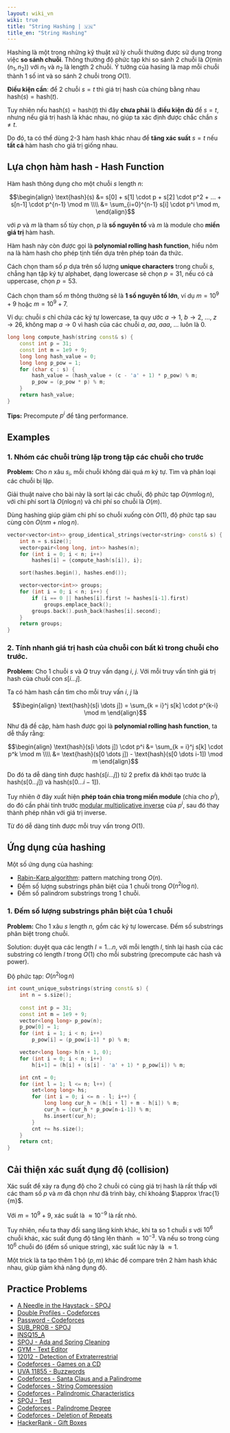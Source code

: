 ```yaml
---
layout: wiki_vn
wiki: true
title: "String Hashing | 🇻🇳"
title_en: "String Hashing"
---
```


Hashing là một trong những kỹ thuật xử lý chuỗi thường được sử dụng trong việc **so sánh chuỗi**. Thông thường độ phức tạp khi so sánh 2 chuỗi là $O(\min(n_1, n_2))$ với $n_1$ và $n_2$ là length 2 chuỗi. Ý tưởng của hasing là map mỗi chuỗi thành 1 số int và so sánh 2 chuỗi trong $O(1)$.

**Điều kiện cần**: để 2 chuỗi $s = t$ thì giá trị hash của chúng bằng nhau $\text{hash}(s) = \text{hash}(t)$.

Tuy nhiên nếu $\text{hash}(s) = \text{hash}(t)$ thì đây **chưa phải** là **điều kiện đủ** để $s = t$, nhưng nếu giá trị hash là khác nhau, nó giúp ta xác định được chắc chắn $s \neq t$.

Do đó, ta có thể dùng 2-3 hàm hash khác nhau để **tăng xác suất** $s = t$ nếu **tất cả** hàm hash cho giá trị giống nhau.

## Lựa chọn hàm hash - Hash Function

Hàm hash thông dụng cho một chuỗi $s$ length $n$:

$$\begin{align}
\text{hash}(s) &= s[0] + s[1] \cdot p + s[2] \cdot p^2 + ... + s[n-1] \cdot p^{n-1} \mod m \\\\
&= \sum_{i=0}^{n-1} s[i] \cdot p^i \mod m,
\end{align}$$


với $p$ và $m$ là tham số tùy chọn, $p$ là **số nguyên tố** và $m$ là module cho **miền giá trị** hàm hash.

Hàm hash này còn được gọi là **polynomial rolling hash function**, hiểu nôm na là hàm hash cho phép tịnh tiến dựa trên phép toán đa thức.

Cách chọn tham số $p$ dựa trên số lượng **unique characters** trong chuỗi $s$, chẳng hạn tập ký tự alphabet, dạng lowercase sẽ chọn $p = 31$, nếu có cả uppercase, chọn $p = 53$.

Cách chọn tham số $m$ thông thường sẽ là **1 số nguyên tố lớn**, ví dụ $m = 10^9+9$ hoặc $m = 10^9+7$.

Ví dụ: chuỗi $s$ chỉ chứa các ký tự lowercase, ta quy ước $a \rightarrow 1$, $b \rightarrow 2$, $\dots$, $z \rightarrow 26$, không map $a \rightarrow 0$ vì hash của các chuỗi $a$, $aa$, $aaa$, $\dots$ luôn là $0$.

```cpp
long long compute_hash(string const& s) {
    const int p = 31;
    const int m = 1e9 + 9;
    long long hash_value = 0;
    long long p_pow = 1;
    for (char c : s) {
        hash_value = (hash_value + (c - 'a' + 1) * p_pow) % m;
        p_pow = (p_pow * p) % m;
    }
    return hash_value;
}
```

**Tips:** Precompute $p^i$ để tăng performance.

## Examples

### 1. Nhóm các chuỗi trùng lặp trong tập các chuỗi cho trước

**Problem:** Cho $n$ xâu $s_i$, mỗi chuỗi không dài quá $m$ ký tự. Tìm và phân loại các chuỗi bị lặp.

Giải thuật naive cho bài này là sort lại các chuỗi, độ phức tạp $O(n m \log n)$, với chi phí sort là $O(n \log n)$ và chi phí so chuỗi là $O(m)$.

Dùng hashing giúp giảm chi phí so chuỗi xuống còn $O(1)$, độ phức tạp sau cùng còn $O(n m + n \log n)$.


```cpp
vector<vector<int>> group_identical_strings(vector<string> const& s) {
    int n = s.size();
    vector<pair<long long, int>> hashes(n);
    for (int i = 0; i < n; i++)
        hashes[i] = {compute_hash(s[i]), i};

    sort(hashes.begin(), hashes.end());

    vector<vector<int>> groups;
    for (int i = 0; i < n; i++) {
        if (i == 0 || hashes[i].first != hashes[i-1].first)
            groups.emplace_back();
        groups.back().push_back(hashes[i].second);
    }
    return groups;
}
```

### 2. Tính nhanh giá trị hash của chuỗi con bất kì trong chuỗi cho trước.

**Problem:** Cho 1 chuỗi $s$ và $Q$ truy vấn dạng $i$, $j$. Với mỗi truy vấn tính giá trị hash của chuỗi con $s [i \dots j]$. 

Ta có hàm hash cần tìm cho mỗi truy vấn $i$, $j$ là

$$\begin{align}
\text{hash}(s[i \dots j]) = \sum_{k = i}^j s[k] \cdot p^{k-i} \mod m
\end{align}$$


Như đã đề cập, hàm hash được gọi là **polynomial rolling hash function**, ta dễ thấy rằng:


$$\begin{align}
\text{hash}(s[i \dots j]) \cdot p^i &= \sum_{k = i}^j s[k] \cdot p^k \mod m \\\\
&= \text{hash}(s[0 \dots j]) - \text{hash}(s[0 \dots i-1]) \mod m
\end{align}$$


Do đó ta dễ dàng tính được $\text{hash}(s[i \dots j])$ từ 2 prefix đã khởi tạo trước là $\text{hash}(s[0 \dots j])$ và $\text{hash}(s[0 \dots i-1])$. 

Tuy nhiên ở đây xuất hiện **phép toán chia trong miền module** (chia cho $p^i$), do đó cần phải tính trước [modular multiplicative inverse](../../wiki/algebra/module-inverse) của $p^i$, sau đó thay thành phép nhân với giá trị inverse.

Từ đó dễ dàng tính được mỗi truy vấn trong $O(1)$.


## Ứng dụng của hashing

Một số ứng dụng của hashing:

* [Rabin-Karp algorithm](../../wiki/string/rabin-karp): pattern matching trong $O(n)$.
* Đếm số lượng substrings phân biệt của 1 chuỗi trong $O(n^2 \log n)$.
* Đếm số palindrom substrings trong 1 chuỗi.

### 1. Đếm số lượng substrings phân biệt của 1 chuỗi

**Problem:** Cho 1 xâu $s$ length $n$, gồm các ký tự lowercase. Đếm số substrings phân biệt trong chuỗi.

Solution: duyệt qua các length $l = 1 \dots n$, với mỗi length $l$, tính lại hash của các substring có length $l$ trong $O(1)$ cho mỗi substring (precompute các hash và power). 

Độ phức tạp: $O(n^2 \log n)$


```cpp
int count_unique_substrings(string const& s) {
    int n = s.size();
    
    const int p = 31;
    const int m = 1e9 + 9;
    vector<long long> p_pow(n);
    p_pow[0] = 1;
    for (int i = 1; i < n; i++)
        p_pow[i] = (p_pow[i-1] * p) % m;

    vector<long long> h(n + 1, 0);
    for (int i = 0; i < n; i++)
        h[i+1] = (h[i] + (s[i] - 'a' + 1) * p_pow[i]) % m;

    int cnt = 0;
    for (int l = 1; l <= n; l++) {
        set<long long> hs;
        for (int i = 0; i <= n - l; i++) {
            long long cur_h = (h[i + l] + m - h[i]) % m;
            cur_h = (cur_h * p_pow[n-i-1]) % m;
            hs.insert(cur_h);
        }
        cnt += hs.size();
    }
    return cnt;
}
```

## Cải thiện xác suất đụng độ (collision)

Xác suất để xảy ra đụng độ cho 2 chuỗi có cùng giá trị hash là rất thấp với các tham số $p$ và $m$ đã chọn như đã trình bày, chỉ khoảng $\approx \frac{1}{m}$.


Với $m = 10^9 + 9$, xác suất là $\approx 10^{-9}$ là rất nhỏ.

Tuy nhiên, nếu ta thay đổi sang lăng kính khác, khi ta so 1 chuỗi $s$ với $10^6$ chuỗi khác, xác suất đụng độ tăng lên thành $\approx 10^{-3}$. Và nếu so trong cùng $10^6$ chuỗi đó (đếm số unique string), xác suất lúc này là $\approx 1$.

Một trick là ta tạo thêm 1 bộ $(p, m)$ khác để compare trên 2 hàm hash khác nhau, giúp giảm khả năng đụng độ.


## Practice Problems

* [A Needle in the Haystack - SPOJ](http://www.spoj.com/problems/NHAY/)
* [Double Profiles - Codeforces](http://codeforces.com/problemset/problem/154/C)
* [Password - Codeforces](http://codeforces.com/problemset/problem/126/B)
* [SUB_PROB - SPOJ](http://www.spoj.com/problems/SUB_PROB/)
* [INSQ15_A](https://www.codechef.com/problems/INSQ15_A)
* [SPOJ - Ada and Spring Cleaning](http://www.spoj.com/problems/ADACLEAN/)
* [GYM - Text Editor](http://codeforces.com/gym/101466/problem/E)
* [12012 - Detection of Extraterrestrial](https://uva.onlinejudge.org/index.php?option=onlinejudge&page=show_problem&problem=3163)
* [Codeforces - Games on a CD](http://codeforces.com/contest/727/problem/E)
* [UVA 11855 - Buzzwords](https://uva.onlinejudge.org/index.php?option=com_onlinejudge&Itemid=8&page=show_problem&problem=2955)
* [Codeforces - Santa Claus and a Palindrome](http://codeforces.com/contest/752/problem/D)
* [Codeforces - String Compression](http://codeforces.com/contest/825/problem/F)
* [Codeforces - Palindromic Characteristics](http://codeforces.com/contest/835/problem/D)
* [SPOJ - Test](http://www.spoj.com/problems/CF25E/)
* [Codeforces - Palindrome Degree](http://codeforces.com/contest/7/problem/D)
* [Codeforces - Deletion of Repeats](http://codeforces.com/contest/19/problem/C)
* [HackerRank - Gift Boxes](https://www.hackerrank.com/contests/womens-codesprint-5/challenges/gift-boxes)



